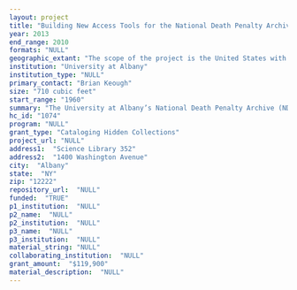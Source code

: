 ```yaml
--- 
layout: project 
title: "Building New Access Tools for the National Death Penalty Archive"
year: 2013
end_range: 2010
formats: "NULL"
geographic_extant: "The scope of the project is the United States with a particular focus on the states that have, or at one time had a state death penalty statute."
institution: "University at Albany"
institution_type: "NULL"
primary_contact: "Brian Keough"
size: "710 cubic feet"
start_range: "1960"
summary: "The University at Albany’s National Death Penalty Archive (NDPA)'s mission is to build a collection of archival materials from individuals and national organizations that played substantive roles in the history of capital punishment. Through a partnership between the School of Criminal Justice and the Library that began in 1999, the NDPA has acquired personal papers and organizational records to document the emergence, development and coordination of a political and social movement related to the death penalty. The NDPA collections present a comprehensive picture of political debate, reform, legal maneuvering and academic research from nationally recognized experts on legal executions in the United States. Scholars gain access to primary sources that provide insight into the process, influence and interplay of academic scholarship and political debate over capital punishment. The NDPA contains primary sources in compelling thematic areas, such as civil rights, advocacy efforts of victims' families and legal history as well as research examining challenges to the death penalty's constitutionality, deterrence, wrongful convictions and sentences for capital crimes. Dating from the 1960s through the 2000s, the NDPA contains many nationally significant collections including the official records of the National Coalition to Abolish the Death Penalty, David Baldus Papers, and Capital Jury Project interviews with over 1,200 jurors from 353 capital trials in 14 states."
hc_id: "1074"
program: "NULL"
grant_type: "Cataloging Hidden Collections"
project_url: "NULL"
address1:  "Science Library 352"
address2:  "1400 Washington Avenue"
city:  "Albany"
state:  "NY"
zip: "12222"
repository_url:  "NULL"
funded:  "TRUE"
p1_institution:  "NULL"
p2_name:  "NULL"
p2_institution:  "NULL"
p3_name:  "NULL"
p3_institution:  "NULL"
material_string: "NULL"
collaborating_institution:  "NULL"
grant_amount:  "$119,900"
material_description:  "NULL"
---
```

